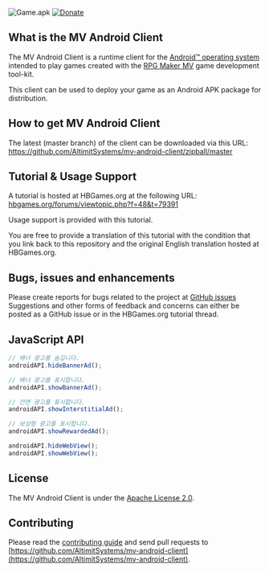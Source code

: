 ![Game.apk](app/src/main/res/mipmap-xxxhdpi/app_icon.png)
[![Donate](https://img.shields.io/badge/Donate-PayPal-green.svg)](https://www.paypal.com/cgi-bin/webscr?cmd=_s-xclick&hosted_button_id=H55F9KTF8JWBS)

## What is the MV Android Client

The MV Android Client is a runtime client for the [Android&trade; operating system](https://www.android.com) intended to play games created with the [RPG Maker MV](http://www.rpgmakerweb.com) game development tool-kit.

This client can be used to deploy your game as an Android APK package for distribution.

## How to get MV Android Client

The latest (master branch) of the client can be downloaded via this URL:
https://github.com/AltimitSystems/mv-android-client/zipball/master

## Tutorial & Usage Support

A tutorial is hosted at HBGames.org at the following URL:
[hbgames.org/forums/viewtopic.php?f=48&t=79391](http://www.hbgames.org/forums/viewtopic.php?f=48&t=79391)

Usage support is provided with this tutorial.

You are free to provide a translation of this tutorial with the condition that you link back to this repository and the original English translation hosted at HBGames.org.

## Bugs, issues and enhancements

Please create reports for bugs related to the project at [GitHub issues](https://github.com/AltimitSystems/mv-android-client/issues)
Suggestions and other forms of feedback and concerns can either be posted as a GitHub issue or in the HBGames.org tutorial thread.

## JavaScript API

```javascript
// 배너 광고를 숨깁니다.
androidAPI.hideBannerAd();

// 배너 광고를 표시합니다.
androidAPI.showBannerAd();

// 전면 광고를 표시합니다.
androidAPI.showInterstitialAd();

// 보상형 광고를 표시합니다.
androidAPI.showRewardedAd();

androidAPI.hideWebView();
androidAPI.showWebView();
```

## License

The MV Android Client is under the [Apache License 2.0](https://github.com/AltimitSystems/mv-android-client/blob/master/LICENSE).

## Contributing

Please read the [contributing guide](https://github.com/AltimitSystems/mv-android-client/blob/master/CONTRIBUTING.md) and send pull requests to [https://github.com/AltimitSystems/mv-android-client](https://github.com/AltimitSystems/mv-android-client).
